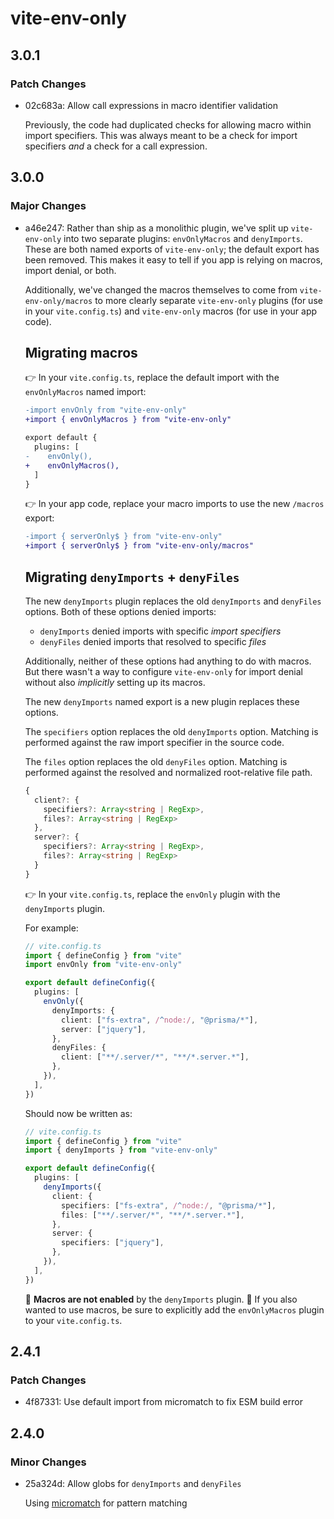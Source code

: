 # vite-env-only

## 3.0.1

### Patch Changes

- 02c683a: Allow call expressions in macro identifier validation

  Previously, the code had duplicated checks for allowing macro within import specifiers.
  This was always meant to be a check for import specifiers _and_ a check for a call expression.

## 3.0.0

### Major Changes

- a46e247: Rather than ship as a monolithic plugin, we've split up `vite-env-only` into two separate plugins: `envOnlyMacros` and `denyImports`.
  These are both named exports of `vite-env-only`; the default export has been removed.
  This makes it easy to tell if you app is relying on macros, import denial, or both.

  Additionally, we've changed the macros themselves to come from `vite-env-only/macros` to more clearly separate
  `vite-env-only` plugins (for use in your `vite.config.ts`) and `vite-env-only` macros (for use in your app code).

  ## Migrating macros

  👉 In your `vite.config.ts`, replace the default import with the `envOnlyMacros` named import:

  ```diff
  -import envOnly from "vite-env-only"
  +import { envOnlyMacros } from "vite-env-only"

  export default {
    plugins: [
  -    envOnly(),
  +    envOnlyMacros(),
    ]
  }
  ```

  👉 In your app code, replace your macro imports to use the new `/macros` export:

  ```diff
  -import { serverOnly$ } from "vite-env-only"
  +import { serverOnly$ } from "vite-env-only/macros"
  ```

  ## Migrating `denyImports` + `denyFiles`

  The new `denyImports` plugin replaces the old `denyImports` and `denyFiles` options.
  Both of these options denied imports:

  - `denyImports` denied imports with specific _import specifiers_
  - `denyFiles` denied imports that resolved to specific _files_

  Additionally, neither of these options had anything to do with macros.
  But there wasn't a way to configure `vite-env-only` for import denial without also _implicitly_ setting up its macros.

  The new `denyImports` named export is a new plugin replaces these options.

  The `specifiers` option replaces the old `denyImports` option.
  Matching is performed against the raw import specifier in the source code.

  The `files` option replaces the old `denyFiles` option.
  Matching is performed against the resolved and normalized root-relative file path.

  ```ts
  {
    client?: {
      specifiers?: Array<string | RegExp>,
      files?: Array<string | RegExp>
    },
    server?: {
      specifiers?: Array<string | RegExp>,
      files?: Array<string | RegExp>
    }
  }
  ```

  👉 In your `vite.config.ts`, replace the `envOnly` plugin with the `denyImports` plugin.

  For example:

  ```ts
  // vite.config.ts
  import { defineConfig } from "vite"
  import envOnly from "vite-env-only"

  export default defineConfig({
    plugins: [
      envOnly({
        denyImports: {
          client: ["fs-extra", /^node:/, "@prisma/*"],
          server: ["jquery"],
        },
        denyFiles: {
          client: ["**/.server/*", "**/*.server.*"],
        },
      }),
    ],
  })
  ```

  Should now be written as:

  ```ts
  // vite.config.ts
  import { defineConfig } from "vite"
  import { denyImports } from "vite-env-only"

  export default defineConfig({
    plugins: [
      denyImports({
        client: {
          specifiers: ["fs-extra", /^node:/, "@prisma/*"],
          files: ["**/.server/*", "**/*.server.*"],
        },
        server: {
          specifiers: ["jquery"],
        },
      }),
    ],
  })
  ```

  🚨 **Macros are not enabled** by the `denyImports` plugin. 🚨
  If you also wanted to use macros, be sure to explicitly add the `envOnlyMacros` plugin to your `vite.config.ts`.

## 2.4.1

### Patch Changes

- 4f87331: Use default import from micromatch to fix ESM build error

## 2.4.0

### Minor Changes

- 25a324d: Allow globs for `denyImports` and `denyFiles`

  Using [micromatch](https://github.com/micromatch/micromatch) for pattern matching
